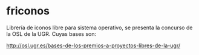 friconos
========
Librería de iconos libre para sistema operativo, se presenta la concurso de la OSL de la UGR. Cuyas bases son:

http://osl.ugr.es/bases-de-los-premios-a-proyectos-libres-de-la-ugr/
